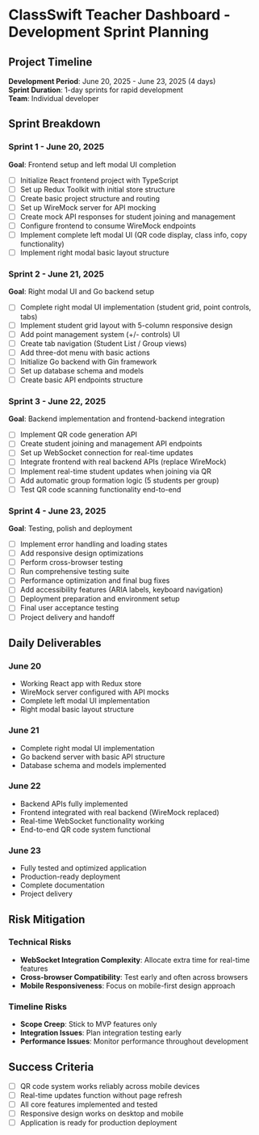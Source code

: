 # ClassSwift Teacher Dashboard - Development Sprint Planning

## Project Timeline

**Development Period**: June 20, 2025 - June 23, 2025 (4 days)  
**Sprint Duration**: 1-day sprints for rapid development  
**Team**: Individual developer  

## Sprint Breakdown

### Sprint 1 - June 20, 2025
**Goal**: Frontend setup and left modal UI completion
- [ ] Initialize React frontend project with TypeScript
- [ ] Set up Redux Toolkit with initial store structure
- [ ] Create basic project structure and routing
- [ ] Set up WireMock server for API mocking
- [ ] Create mock API responses for student joining and management
- [ ] Configure frontend to consume WireMock endpoints
- [ ] Implement complete left modal UI (QR code display, class info, copy functionality)
- [ ] Implement right modal basic layout structure

### Sprint 2 - June 21, 2025
**Goal**: Right modal UI and Go backend setup
- [ ] Complete right modal UI implementation (student grid, point controls, tabs)
- [ ] Implement student grid layout with 5-column responsive design
- [ ] Add point management system (+/- controls) UI
- [ ] Create tab navigation (Student List / Group views)
- [ ] Add three-dot menu with basic actions
- [ ] Initialize Go backend with Gin framework
- [ ] Set up database schema and models
- [ ] Create basic API endpoints structure

### Sprint 3 - June 22, 2025
**Goal**: Backend implementation and frontend-backend integration
- [ ] Implement QR code generation API
- [ ] Create student joining and management API endpoints
- [ ] Set up WebSocket connection for real-time updates
- [ ] Integrate frontend with real backend APIs (replace WireMock)
- [ ] Implement real-time student updates when joining via QR
- [ ] Add automatic group formation logic (5 students per group)
- [ ] Test QR code scanning functionality end-to-end

### Sprint 4 - June 23, 2025
**Goal**: Testing, polish and deployment
- [ ] Implement error handling and loading states
- [ ] Add responsive design optimizations
- [ ] Perform cross-browser testing
- [ ] Run comprehensive testing suite
- [ ] Performance optimization and final bug fixes
- [ ] Add accessibility features (ARIA labels, keyboard navigation)
- [ ] Deployment preparation and environment setup
- [ ] Final user acceptance testing
- [ ] Project delivery and handoff

## Daily Deliverables

### June 20
- Working React app with Redux store
- WireMock server configured with API mocks
- Complete left modal UI implementation
- Right modal basic layout structure

### June 21
- Complete right modal UI implementation
- Go backend server with basic API structure
- Database schema and models implemented

### June 22
- Backend APIs fully implemented
- Frontend integrated with real backend (WireMock replaced)
- Real-time WebSocket functionality working
- End-to-end QR code system functional

### June 23
- Fully tested and optimized application
- Production-ready deployment
- Complete documentation
- Project delivery

## Risk Mitigation

### Technical Risks
- **WebSocket Integration Complexity**: Allocate extra time for real-time features
- **Cross-browser Compatibility**: Test early and often across browsers
- **Mobile Responsiveness**: Focus on mobile-first design approach

### Timeline Risks
- **Scope Creep**: Stick to MVP features only
- **Integration Issues**: Plan integration testing early
- **Performance Issues**: Monitor performance throughout development

## Success Criteria

- [ ] QR code system works reliably across mobile devices
- [ ] Real-time updates function without page refresh
- [ ] All core features implemented and tested
- [ ] Responsive design works on desktop and mobile
- [ ] Application is ready for production deployment
